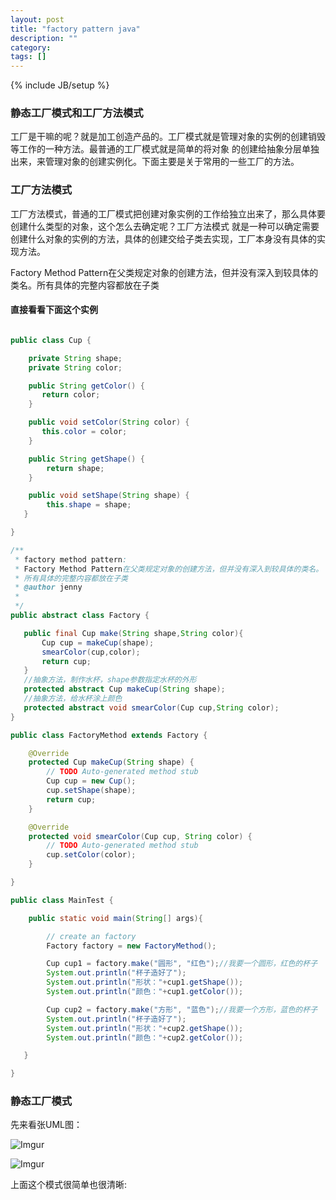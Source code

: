 ```yaml
---
layout: post
title: "factory pattern java"
description: ""
category:
tags: []
---
```

{% include JB/setup %}

### 静态工厂模式和工厂方法模式

工厂是干嘛的呢？就是加工创造产品的。工厂模式就是管理对象的实例的创建销毁等工作的一种方法。最普通的工厂模式就是简单的将对象
的创建给抽象分层单独出来，来管理对象的创建实例化。下面主要是关于常用的一些工厂的方法。

### 工厂方法模式

工厂方法模式，普通的工厂模式把创建对象实例的工作给独立出来了，那么具体要创建什么类型的对象，这个怎么去确定呢？工厂方法模式
就是一种可以确定需要创建什么对象的实例的方法，具体的创建交给子类去实现，工厂本身没有具体的实现方法。

Factory Method Pattern在父类规定对象的创建方法，但并没有深入到较具体的类名。所有具体的完整内容都放在子类

#### 直接看看下面这个实例

``` java

public class Cup {

    private String shape;
    private String color;

    public String getColor() {
       return color;
    }

    public void setColor(String color) {
       this.color = color;
    }

    public String getShape() {
        return shape;
    }

    public void setShape(String shape) {
        this.shape = shape;
   }

}

/**
 * factory method pattern:
 * Factory Method Pattern在父类规定对象的创建方法，但并没有深入到较具体的类名。
 * 所有具体的完整内容都放在子类
 * @author jenny
 *
 */
public abstract class Factory {

   public final Cup make(String shape,String color){
       Cup cup = makeCup(shape);
       smearColor(cup,color);
       return cup;
   }
   //抽象方法，制作水杯，shape参数指定水杯的外形
   protected abstract Cup makeCup(String shape);
   //抽象方法，给水杯涂上颜色
   protected abstract void smearColor(Cup cup,String color);
}

public class FactoryMethod extends Factory {

    @Override
    protected Cup makeCup(String shape) {
        // TODO Auto-generated method stub
        Cup cup = new Cup();
        cup.setShape(shape);
        return cup;
    }

    @Override
    protected void smearColor(Cup cup, String color) {
        // TODO Auto-generated method stub
        cup.setColor(color);
    }

}

public class MainTest {

    public static void main(String[] args){

        // create an factory
        Factory factory = new FactoryMethod();

        Cup cup1 = factory.make("圆形", "红色");//我要一个圆形，红色的杯子
        System.out.println("杯子造好了");
        System.out.println("形状："+cup1.getShape());
        System.out.println("颜色："+cup1.getColor());

        Cup cup2 = factory.make("方形", "蓝色");//我要一个方形，蓝色的杯子
        System.out.println("杯子造好了");
        System.out.println("形状："+cup2.getShape());
        System.out.println("颜色："+cup2.getColor());

   }

}

```

### 静态工厂模式

先来看张UML图：

![Imgur](http://i.imgur.com/QbnKDW4.gif)

![Imgur](http://i.imgur.com/Zhfwg3b.png)


上面这个模式很简单也很清晰:







